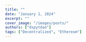 ```yaml
---
title: ""
date: "January 1, 2024"
excerpt: ""
cover_image: "/images/posts/"
authors: ["dspytdao"]
tags: ["Decentralized", "Ethereum"]
---
```

